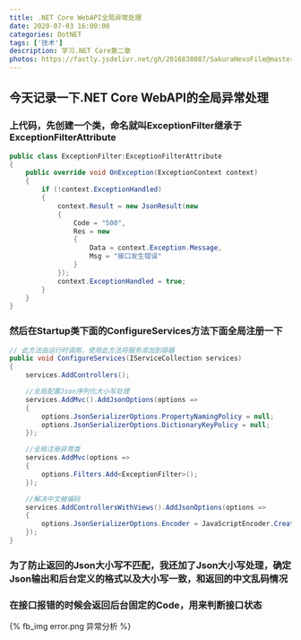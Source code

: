 ```yaml
---
title: .NET Core WebAPI全局异常处理
date: 2020-07-03 16:00:00
categories: DotNET
tags: ['技术'] 
description: 学习.NET Core第二章
photos: https://fastly.jsdelivr.net/gh/2016838087/SakuraHexoFile@master/themes/images/background/34.jpg
---
```

## 今天记录一下.NET Core WebAPI的全局异常处理
<!-- more -->
### 上代码，先创建一个类，命名就叫ExceptionFilter继承于ExceptionFilterAttribute

```csharp
public class ExceptionFilter:ExceptionFilterAttribute
{
    public override void OnException(ExceptionContext context)
    {
        if (!context.ExceptionHandled)
        {
            context.Result = new JsonResult(new
            {
                Code = "500",
                Res = new
                {
                    Data = context.Exception.Message,
                    Msg = "接口发生错误"
                }
            });
            context.ExceptionHandled = true;
        }
    }
}
```
### 然后在Startup类下面的ConfigureServices方法下面全局注册一下
```csharp
// 此方法由运行时调用，使用此方法将服务添加到容器
public void ConfigureServices(IServiceCollection services)
{
    services.AddControllers();

    //全局配置Json序列化大小写处理
    services.AddMvc().AddJsonOptions(options =>
    {
        options.JsonSerializerOptions.PropertyNamingPolicy = null;
        options.JsonSerializerOptions.DictionaryKeyPolicy = null;
    });

    //全局注册异常类
    services.AddMvc(options =>
    {
        options.Filters.Add<ExceptionFilter>();
    });

    //解决中文被编码
    services.AddControllersWithViews().AddJsonOptions(options =>
    {
        options.JsonSerializerOptions.Encoder = JavaScriptEncoder.Create(UnicodeRanges.All);
    });
}
```

### 为了防止返回的Json大小写不匹配，我还加了Json大小写处理，确定Json输出和后台定义的格式以及大小写一致，和返回的中文乱码情况
### 在接口报错的时候会返回后台固定的Code，用来判断接口状态
{% fb_img error.png 异常分析 %}